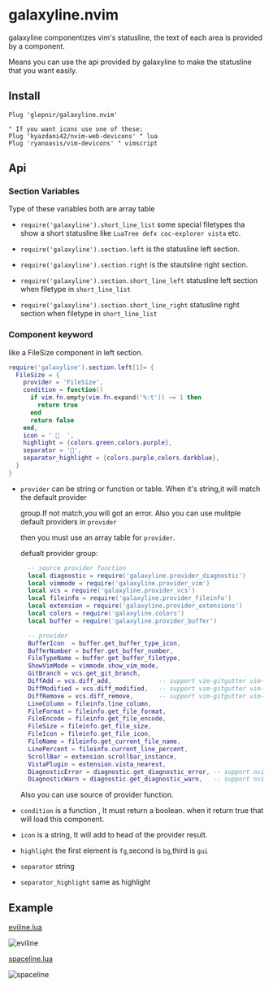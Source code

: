 # galaxyline.nvim

galaxyline componentizes vim's statusline, the text of each area is provided by a component.

Means you can use the api provided by galaxyline to make the statusline that you want easily.

## Install

```vim
Plug 'glepnir/galaxyline.nvim'

" If you want icons use one of these:
Plug 'kyazdani42/nvim-web-devicons' " lua
Plug 'ryanoasis/vim-devicons' " vimscript
```

## Api

### Section Variables

Type of these variables both are array table

- `require('galaxyline').short_line_list`  some special filetypes tha show a short statusline like 
  `LuaTree defx coc-explorer vista` etc.

- `require('galaxyline').section.left` is the statusline left section.

- `require('galaxyline').section.right` is the stautsline right section.

- `require('galaxyline').section.short_line_left` statusline left section when filetype in `short_line_list`

- `require('galaxyline').section.short_line_right` statusline right section when filetype in `short_line_list`


### Component keyword

like a FileSize component in left section.

```lua
require('galaxyline').section.left[1]= {
  FileSize = {
    provider = 'FileSize',
    condition = function()
      if vim.fn.empty(vim.fn.expand('%:t')) ~= 1 then
        return true
      end
      return false
    end,
    icon = '   ',
    highlight = {colors.green,colors.purple},
    separator = '',
    separator_highlight = {colors.purple,colors.darkblue},
  }
}
```
- `provider` can be string or function or table. When it's string,it will match the default provider

  group.If not match,you will got an error. Also you can use mulitple default providers in `provider`

  then you must use an array table for `provider`.

  defualt provider group:

  ```lua
    -- source provider function
    local diagnostic = require('galaxyline.provider_diagnostic')
    local vimmode = require('galaxyline.provider_vim')
    local vcs = require('galaxyline.provider_vcs')
    local fileinfo = require('galaxyline.provider_fileinfo')
    local extension = require('galaxyline.provider_extensions')
    local colors = require('galaxyline.colors')
    local buffer = require('galaxyline.provider_buffer')

    -- provider 
    BufferIcon  = buffer.get_buffer_type_icon,
    BufferNumber = buffer.get_buffer_number,
    FileTypeName = buffer.get_buffer_filetype,
    ShowVimMode = vimmode.show_vim_mode,
    GitBranch = vcs.get_git_branch,
    DiffAdd = vcs.diff_add,             -- support vim-gitgutter vim-signify coc-git
    DiffModified = vcs.diff_modified,   -- support vim-gitgutter vim-signify coc-git
    DiffRemove = vcs.diff_remove,       -- support vim-gitgutter vim-signify coc-git
    LineColumn = fileinfo.line_column,
    FileFormat = fileinfo.get_file_format,
    FileEncode = fileinfo.get_file_encode,
    FileSize = fileinfo.get_file_size,
    FileIcon = fileinfo.get_file_icon,
    FileName = fileinfo.get_current_file_name,
    LinePercent = fileinfo.current_line_percent,
    ScrollBar = extension.scrollbar_instance,
    VistaPlugin = extension.vista_nearest,
    DiagnosticError = diagnostic.get_diagnostic_error, -- support nvim-lsp coc ale
    DiagnosticWarn = diagnostic.get_diagnostic_warn,   -- support nvim-lsp coc ale
  ```
  Also you can use source of provider  function.

- `condition` is a function , It must return a boolean. when it return true that will load this
  component.

- `icon` is a string, It will add to head of the provider result.

- `highlight` the first element is `fg`,second is `bg`,third is `gui`

- `separator` string

- `separator_highlight` same as highlight


## Example

[eviline.lua](./example/eviline.lua)

![eviline](https://user-images.githubusercontent.com/41671631/97547528-dfb25900-1a08-11eb-944d-d22365ebc242.gif)

[spaceline.lua](./example/spaceline.lua)

![spaceline](https://user-images.githubusercontent.com/41671631/97022368-9d12fb80-1586-11eb-868b-f0230c0b02e4.png)


